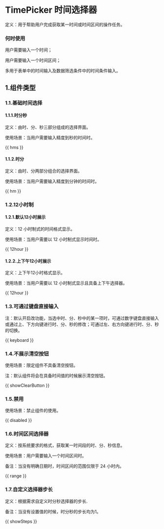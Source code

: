 # TimePicker 时间选择器

定义：用于帮助用户完成获取某一时间或时间区间的操作任务。

### 何时使用

用户需要输入一个时间；

用户需要输入一个时间区间；

多用于表单中的时间输入及数据筛选条件中的时间条件输入。

## 1.组件类型

### 1.1.基础时间选择

#### 1.1.1.时分秒

定义：由时、分、秒三部分组成的选择界面。

使用场景：当用户需要输入精度到秒的时间时。

{{ hms }}

#### 1.1.2.时分

定义：由时、分两部分组合的选择界面。

使用场景：当用户需要输入精度到分钟的时间时。

{{ hm }}

<!-- ### 1.2.低精度时间选择

定义：由时、分两部分组成的选择界面，且分钟刻度步长大于1。

使用场景：用于对时间精度要求不高的场景，如数据筛选。

{{ lowPrecision }} -->

### 1.2.12小时制

#### 1.2.1.默认12小时展示

定义：12 小时制式的时间格式显示。

使用场景：当用户需要以 12 小时制式显示时间时。

{{ 12hour }}

#### 1.2.2.上下午12小时展示

定义：上下午12小时格式显示。

使用场景：当用户需要以 12 小时制式显示且具备上下午选择器。

{{ 12hour }}

### 1.3.可通过键盘直接输入

注：默认开启改功能，当选中时、分、秒中的某一项时，可通过数字键盘直接输入或通过上、下方向键进行时、分、秒的修改；可通过左、右方向键进行时、分、秒的切换。

{{ keyboard }}

### 1.4.不展示清空按钮

使用场景：限定组件不具备清空按钮。

注：默认组件将会在具备时间值的时候展示清空按钮。

{{ showClearButton }}

### 1.5.禁用

使用场景：禁止组件的使用。

{{ disabled }}

### 1.6.时间区间选择器

定义：按系统要求的格式，获取某一时间段的时、分、秒信息。

使用场景：用户需要输入一个时间区间时。

备注：当没有明确日期时，时间区间的范围仅限于 24 小时内。

{{ range }}

### 1.7.自定义选择器步长

定义：根据需求自定义时分秒选择器的步长.

备注：当没有设置值的时候，时分秒的步长均为1。

{{ showSteps }}

<!-- 功能还未实现 先隐藏 -->
